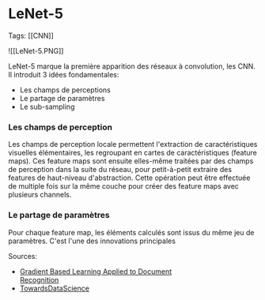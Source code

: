 # LeNet-5
Tags:
[[CNN]]

![[LeNet-5.PNG]]

LeNet-5 marque la première apparition des réseaux à convolution, les CNN. Il introduit 3 idées fondamentales:
- Les champs de perceptions
- Le partage de paramètres
- Le sub-sampling

### Les champs de perception
Les champs de perception locale permettent l'extraction de caractéristiques visuelles élémentaires, les regroupant en cartes de caractéristiques (feature maps). Ces feature maps sont ensuite elles-même traitées par des champs de perception dans la suite du réseau, pour petit-à-petit extraire des features de haut-niveau d'abstraction. Cette opération peut être effectuée de multiple fois sur la même couche pour créer des feature maps avec plusieurs channels.
### Le partage de paramètres
Pour chaque feature map, les éléments calculés sont issus du même jeu de paramètres. C'est l'une des innovations principales

Sources:
- [Gradient Based Learning Applied to Document  
Recognition](http://vision.stanford.edu/cs598_spring07/papers/Lecun98.pdf)
- [TowardsDataScience](https://towardsdatascience.com/understanding-and-implementing-lenet-5-cnn-architecture-deep-learning-a2d531ebc342)